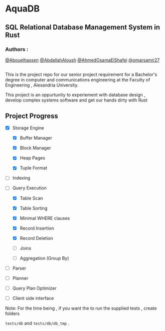 # AquaDB

## SQL Relational Database Management System in Rust

### Authors :

[@Abouelhassen](https://github.com/Abouelhassen)
[@AbdallahAloush](https://github.com/AbdallahAloush)
[@AhmedOsamaElShafei](https://github.com/AhmedOsamaElShafei)
[@omarsamir27](https://github.com/omarsamir27)

## 

This is the project repo for our senior project requirement for a Bachelor's degree in computer and communications engineering at the Faculty of Engineering , Alexandria University.

This project is an oppurtunity to experiement with database design , develop complex systems software and get our hands dirty with Rust

## Project Progress

- [x] Storage Engine
  
  - [x] Buffer Manager
  
  - [x] Block Manager
  
  - [x] Heap Pages
  
  - [x] Tuple Format

- [ ] Indexing

- [ ] Query Execution
  
  - [x] Table Scan
  
  - [x] Table Sorting
  
  - [x] Minimal WHERE clauses
  
  - [x] Record Insertion
  
  - [x] Record Deletion
  
  - [ ] Joins
  
  - [ ] Aggregation (Group By)

- [ ] Parser

- [ ] Planner

- [ ] Query Plan Optimizer

- [ ] Client side interface

Note:
For the time being , if you want the to run the supplied tests , create folders

`tests/db` and `tests/db/db_tmp` .
